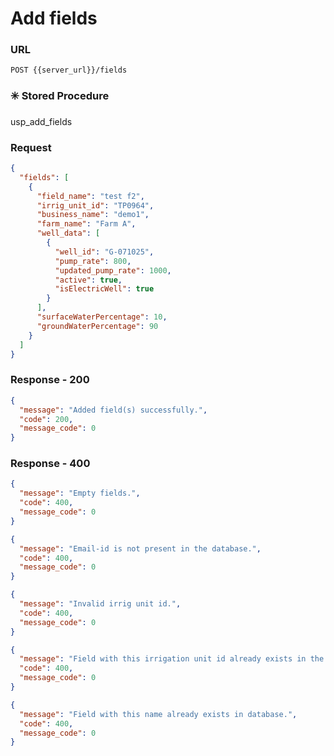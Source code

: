 # Add fields

### URL

```:no-line-numbers
POST {{server_url}}/fields
```

### :eight_spoked_asterisk: Stored Procedure

<div class="custom-container tip">
<p>usp_add_fields</p>
</div>

### Request

```json
{
  "fields": [
    {
      "field_name": "test f2",
      "irrig_unit_id": "TP0964",
      "business_name": "demo1",
      "farm_name": "Farm A",
      "well_data": [
        {
          "well_id": "G-071025",
          "pump_rate": 800,
          "updated_pump_rate": 1000,
          "active": true,
          "isElectricWell": true
        }
      ],
      "surfaceWaterPercentage": 10,
      "groundWaterPercentage": 90
    }
  ]
}
```

### Response - 200

```json
{
  "message": "Added field(s) successfully.",
  "code": 200,
  "message_code": 0
}
```

### Response - 400

<CodeGroup>
<CodeGroupItem title="Empty Fields" active>

```json
{
  "message": "Empty fields.",
  "code": 400,
  "message_code": 0
}
```

</CodeGroupItem>
<CodeGroupItem title="Invalid User">

```json
{
  "message": "Email-id is not present in the database.",
  "code": 400,
  "message_code": 0
}
```

</CodeGroupItem>
<CodeGroupItem title="Invalid Irrig Unit ID">

```json
{
  "message": "Invalid irrig unit id.",
  "code": 400,
  "message_code": 0
}
```

</CodeGroupItem>
<CodeGroupItem title="Existing Irrig Unit ID">

```json
{
  "message": "Field with this irrigation unit id already exists in the database.",
  "code": 400,
  "message_code": 0
}
```

</CodeGroupItem>
<CodeGroupItem title="Existing Name">

```json
{
  "message": "Field with this name already exists in database.",
  "code": 400,
  "message_code": 0
}
```

</CodeGroupItem>
</CodeGroup>
